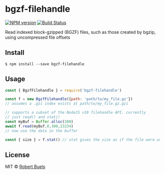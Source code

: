 # bgzf-filehandle

[![NPM version](https://img.shields.io/npm/v/bgzf-filehandle.svg?style=flat-square)](https://npmjs.org/package/bgzf-filehandle)
[![Build Status](https://img.shields.io/travis/gmod/bgzf-filehandle/master.svg?style=flat-square)](https://travis-ci.org/gmod/bgzf-filehandle) 

Read indexed block-gzipped (BGZF) files, such as those created by bgzip, using uncompressed file offsets 

## Install

    $ npm install --save bgzf-filehandle

## Usage

```js
const { BgzfFilehandle } = require('bgzf-filehandle')

const f = new BgzfFilehandle({path: 'path/to/my_file.gz'})
// assumes a .gzi index exists at path/to/my_file.gz.gzi

// supports a subset of the NodeJS v10 filehandle API. currently
// just read() and stat()
const myBuf = Buffer.alloc(300)
await f.read(myBuf,0,300,23234)
// now use the data in the buffer

const { size } = f.stat() // stat gives the size as if the file were uncompressed
```

## License

MIT © [Robert Buels](https://github.com/rbuels)
